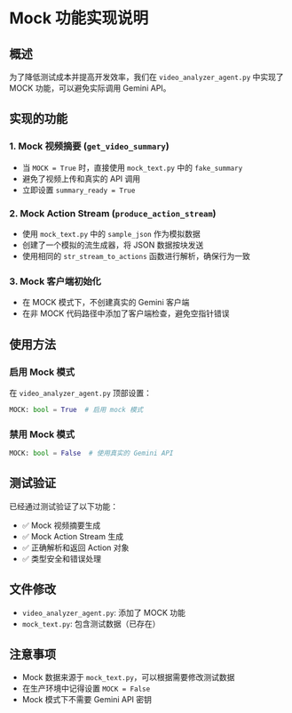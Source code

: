 # Mock 功能实现说明

## 概述
为了降低测试成本并提高开发效率，我们在 `video_analyzer_agent.py` 中实现了 MOCK 功能，可以避免实际调用 Gemini API。

## 实现的功能

### 1. Mock 视频摘要 (`get_video_summary`)
- 当 `MOCK = True` 时，直接使用 `mock_text.py` 中的 `fake_summary`
- 避免了视频上传和真实的 API 调用
- 立即设置 `summary_ready = True`

### 2. Mock Action Stream (`produce_action_stream`)
- 使用 `mock_text.py` 中的 `sample_json` 作为模拟数据
- 创建了一个模拟的流生成器，将 JSON 数据按块发送
- 使用相同的 `str_stream_to_actions` 函数进行解析，确保行为一致

### 3. Mock 客户端初始化
- 在 MOCK 模式下，不创建真实的 Gemini 客户端
- 在非 MOCK 代码路径中添加了客户端检查，避免空指针错误

## 使用方法

### 启用 Mock 模式
在 `video_analyzer_agent.py` 顶部设置：
```python
MOCK: bool = True  # 启用 mock 模式
```

### 禁用 Mock 模式
```python
MOCK: bool = False  # 使用真实的 Gemini API
```

## 测试验证
已经通过测试验证了以下功能：
- ✅ Mock 视频摘要生成
- ✅ Mock Action Stream 生成
- ✅ 正确解析和返回 Action 对象
- ✅ 类型安全和错误处理

## 文件修改
- `video_analyzer_agent.py`: 添加了 MOCK 功能
- `mock_text.py`: 包含测试数据（已存在）

## 注意事项
- Mock 数据来源于 `mock_text.py`，可以根据需要修改测试数据
- 在生产环境中记得设置 `MOCK = False`
- Mock 模式下不需要 Gemini API 密钥
